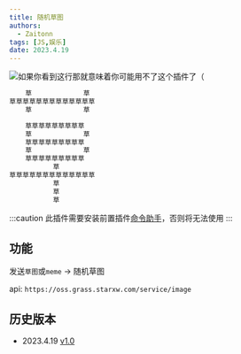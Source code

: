 ```yaml
---
title: 随机草图
authors: 
  - Zaitonn
tags: [JS,娱乐]
date: 2023.4.19
---
```


![如果你看到这行那就意味着你可能用不了这个插件了（](https://oss.grass.starxw.com/service/image)

```txt
    草             草
草草草草草草草草草草草草草
    草             草

    草草草草草草草草草
    草             草
    草草草草草草草草草
    草             草
    草草草草草草草草草
           草
草草草草草草草草草草草草草
           草
           草
           草

```

<!--truncate-->

:::caution
此插件需要安装前置插件[命令助手](CommandHelper)，否则将无法使用
:::

## 功能

发送`草图`或`meme` -> 随机草图

api: `https://oss.grass.starxw.com/service/image`

## 历史版本

- 2023.4.19 [v1.0](https://download.serein.cc/https://raw.githubusercontent.com/Zaitonn/Serein-Docs/5bf23e0c3666087a1faca1ada4064781b9d50c20/JS/meme/v1.0/meme.js?download)
